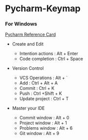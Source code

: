 # Pycharm-Keymap
### For Windows 

[Pycharm Reference Card](https://resources.jetbrains.com/storage/products/pycharm/docs/PyCharm_ReferenceCard.pdf?_ga=2.260159565.1119855224.1604561230-311796501.1604243799)

- Create and Edit
    - Intention actions : Alt + Enter
    - Code completion : Ctrl + Space


- Version Control
    - VCS Operations : Alt + `
    - Add : Ctrl + Alt + A
    - Commit : Ctrl + K
    - Push : Ctrl +Shift + K
    - Update project : Ctrl + T
    

- Master your IDE
    - Commit window : Alt + 0
    - Project window : Alt + 1
    - Problems window : Alt + 6
    - Git window : Alt + 9
    
